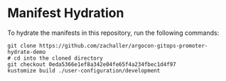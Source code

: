 # Manifest Hydration

To hydrate the manifests in this repository, run the following commands:

```shell
git clone https://github.com/zachaller/argocon-gitops-promoter-hydrate-demo
# cd into the cloned directory
git checkout 0eda5366e1ef8a342e04fe65f4a234fbec1d4f97
kustomize build ./user-configuration/development
```
